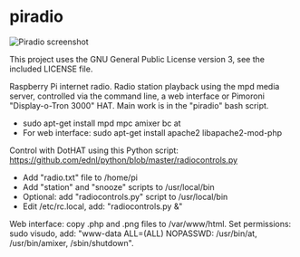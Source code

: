 piradio
=======

![Piradio screenshot](https://ednl.github.io/piradio-screenshot4.png)

This project uses the GNU General Public License version 3, see the included LICENSE file.

Raspberry Pi internet radio. Radio station playback using the mpd media server, controlled via the command line, a web interface or Pimoroni "Display-o-Tron 3000" HAT. Main work is in the "piradio" bash script.
- sudo apt-get install mpd mpc amixer bc at
- For web interface: sudo apt-get install apache2 libapache2-mod-php

Control with DotHAT using this Python script: https://github.com/ednl/python/blob/master/radiocontrols.py
- Add "radio.txt" file to /home/pi
- Add "station" and "snooze" scripts to /usr/local/bin
- Optional: add "radiocontrols.py" script to /usr/local/bin
- Edit /etc/rc.local, add: "radiocontrols.py &"

Web interface: copy .php and .png files to /var/www/html. Set permissions: sudo visudo, add: "www-data ALL=(ALL) NOPASSWD: /usr/bin/at, /usr/bin/amixer, /sbin/shutdown".
